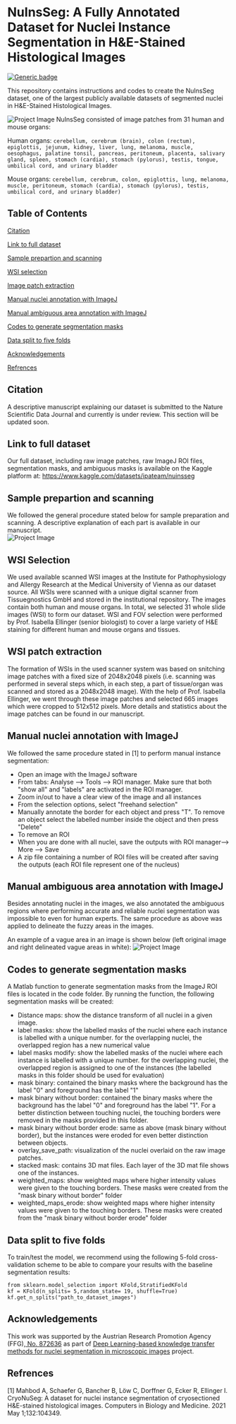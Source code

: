 # NuInsSeg:  A Fully Annotated Dataset for Nuclei Instance Segmentation in H&amp;E-Stained Histological Images
[![Generic badge](https://img.shields.io/badge/Code-MATLAB-<COLOR>.svg)](https://shields.io/)


This repository contains instructions and codes to create the NuInsSeg dataset, one of the largest publicly available datasets of segmented nuclei in H&amp;E-Stained Histological Images. 

![Project Image](https://github.com/masih4/NuInsSeg/blob/main/git%20images/segmentation%20sample.jpg)
NuInsSeg consisted of image patches from 31 human and mouse organs:

Human organs:
`cerebellum, cerebrum (brain), colon (rectum), epiglottis, jejunum, kidney, liver, lung, melanoma, muscle, oesophagus, palatine tonsil, pancreas, peritoneum, placenta, salivary gland, spleen, stomach (cardia), stomach (pylorus), testis, tongue, umbilical cord, and urinary bladder
`

Mouse organs:
`cerebellum, cerebrum, colon, epiglottis, lung, melanoma, muscle, peritoneum, stomach (cardia), stomach (pylorus), testis, umbilical cord, and urinary bladder)`


## Table of Contents 
[Citation](#citation)

[Link to full dataset](#link-to-full-dataset)

[Sample prepartion and scanning](#sample-prepartion-and-scanning)

[WSI selection](#wsi-selection)

[Image patch extraction](#image-patch-extraction)

[Manual nuclei annotation with ImageJ](#manual-nuclei-annotation-with-imagej)

[Manual ambiguous area annotation with ImageJ](#manual-ambiguous-area-annotation-with-imagej)

[Codes to generate segmentation masks](#codes-to-generate-segmentation-masks)

[Data split to five folds](#data-split-to-five-folds)


[Acknowledgements](#acknowledgements)

[Refrences](#refrences)

## Citation
A descriptive manuscript explaining our dataset is submitted to the Nature Scientific Data Journal and currently is under review. This section will be updated soon.

## Link to full dataset
Our full dataset, including raw image patches, raw ImageJ ROI files, segmentation masks, and ambiguous masks is available on the Kaggle platform at: https://www.kaggle.com/datasets/ipateam/nuinsseg

## Sample prepartion and scanning
We followed the general procedure stated below for sample preparation and scanning. A descriptive explanation of each part is available in our manuscript.  
![Project Image](https://github.com/masih4/NuInsSeg/blob/main/git%20images/prepration.png)

## WSI Selection
We used available scanned WSI images at the Institute for Pathophysiology and Allergy Research at the Medical University of Vienna as our dataset source. All WSIs were scanned with a unique digital scanner from Tissuegnostics GmbH and stored in the institutional repository. The images contain both human and mouse organs. In total, we selected 31 whole slide images (WSI) to form our dataset. WSI and FOV selection were performed by Prof. Isabella Ellinger (senior biologist) to cover a large variety of H&E staining for different human and mouse organs and tissues.  


## WSI patch extraction
The formation of WSIs in the used scanner system was based on snitching image patches with a fixed size of 2048x2048 pixels (i.e. scanning was performed in several steps which, in each step, a part of tissue/organ was scanned and stored as a 2048x2048 image). With the help of Prof. Isabella Ellinger, we went through these image patches and selected 665 images which were cropped to 512x512 pixels. More details and statistics about the image patches can be found in our manuscript. 

## Manual nuclei annotation with ImageJ
We followed the same procedure stated in [1] to perform manual instance segmentation:
- Open an image with the ImageJ software
- From tabs:  Analyse --> Tools --> ROI manager. Make sure that both "show all" and "labels" are activated in the ROI manager. 
- Zoom in/out to have a clear view of the image and all instances
- From the selection options, select "freehand selection"
- Manually annotate the border for each object and press "T". To remove an object select the labelled number inside the object and then press "Delete"
- To remove an ROI 
- When you are done with all nuclei, save the outputs with ROI manager--> More --> Save
- A zip file containing a number of ROI files will be created after saving the outputs (each ROI file represent one of the nucleus) 

## Manual ambiguous area annotation with ImageJ
Besides annotating nuclei in the images, we also annotated the ambiguous regions where performing accurate and reliable nuclei segmentation was impossible to even for human experts. The same procedure as above was applied to delineate the fuzzy areas in the images.

An example of a vague area in an image is shown below (left original image and right delineated vague areas in white): 
![Project Image](https://github.com/masih4/NuInsSeg/blob/main/git%20images/vague%20example.png)

## Codes to generate segmentation masks
A Matlab function to generate segmentation masks from the ImageJ ROI files is located in the code folder.
By running the function, the following segmentation masks will be created:
- Distance maps: show the distance transform of all nuclei in a given image.
- label masks: show the labelled masks of the nuclei where each instance is labelled with a unique number. for the overlapping nuclei, the overlapped region has a new numerical value
- label masks modify: show the labelled masks of the nuclei where each instance is labelled with a unique number. for the overlapping nuclei, the overlapped region is assigned to one of the instances (the labelled masks in this folder should be used for evaluation)
- mask binary: contained the binary masks where the background has the label "0" and foreground has the label "1"
- mask binary without border: contained the binary masks where the background has the label "0" and foreground has the label "1". For a better distinction between touching nuclei, the touching borders were removed in the masks provided in this folder.
- mask binary without border erode: same as above (mask binary without border), but the instances were eroded for even better distinction between objects.
- overlay_save_path: visualization of the nuclei overlaid on the raw image patches.
- stacked mask: contains 3D mat files. Each layer of the 3D mat file shows one of the instances.
- weighted_maps: show weighted maps where higher intensity values were given to the touching borders. These masks were created from the "mask binary without border" folder
- weighted_maps_erode: show weighted maps where higher intensity values were given to the touching borders. These masks were created from the "mask binary without border erode" folder

## Data split to five folds
To train/test the model, we recommend using the following 5-fold cross-validation scheme to be able to compare your results with the baseline segmentation results: 
```
from sklearn.model_selection import KFold,StratifiedKFold 
kf = KFold(n_splits= 5,random_state= 19, shuffle=True) 
kf.get_n_splits("path_to_dataset_images")
```

## Acknowledgements
This work was supported by the Austrian Research Promotion Agency (FFG),<a href="https://projekte.ffg.at/projekt/3258628"> No. 872636</a> as part of <a href="https://sites.google.com/view/deepnucleidetection/home"> Deep Learning-based knowledge transfer methods for nuclei segmentation in microscopic images</a> project. 


## Refrences
[1] Mahbod A, Schaefer G, Bancher B, Löw C, Dorffner G, Ecker R, Ellinger I. CryoNuSeg: A dataset for nuclei instance segmentation of cryosectioned H&E-stained histological images. Computers in Biology and Medicine. 2021 May 1;132:104349.

